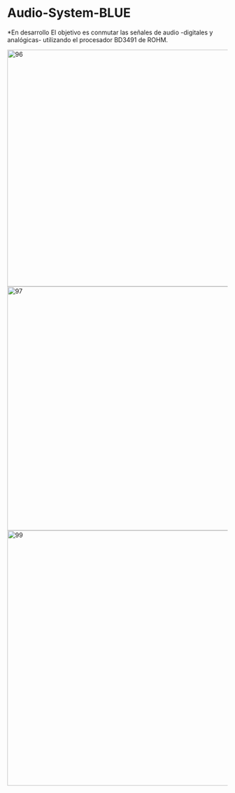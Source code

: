 # Audio-System-BLUE

*En desarrollo
El objetivo es conmutar las señales de audio -digitales y analógicas- utilizando el procesador BD3491 de ROHM.

<img width="540" alt="96" src="https://user-images.githubusercontent.com/88397949/234874000-896f0dde-0ec1-404b-832b-97a1343dedbc.png">

<img width="556" alt="97" src="https://user-images.githubusercontent.com/88397949/234874053-19dbc0df-73c7-4c8c-8d16-5381bbb57cfe.png">

<img width="582" alt="99" src="https://user-images.githubusercontent.com/88397949/234874096-649c139f-6264-405e-bbae-752be9c7c0a2.png">

